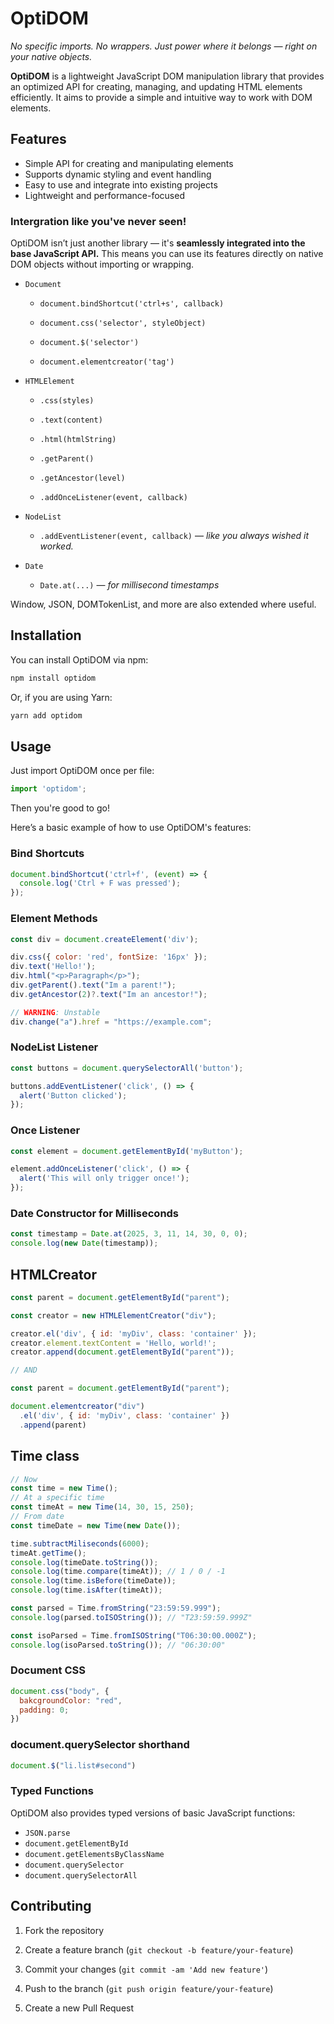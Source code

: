 # OptiDOM

*No specific imports. No wrappers. Just power where it belongs — right on your native objects.*

**OptiDOM** is a lightweight JavaScript DOM manipulation library that provides an optimized API for creating, managing, and updating HTML elements efficiently. It aims to provide a simple and intuitive way to work with DOM elements.

## Features
- Simple API for creating and manipulating elements
- Supports dynamic styling and event handling
- Easy to use and integrate into existing projects
- Lightweight and performance-focused

### Intergration like you've never seen!
OptiDOM isn’t just another library — it's **seamlessly integrated into the base JavaScript API.** This means you can use its features directly on native DOM objects without importing or wrapping.
  
- `Document`

  - `document.bindShortcut('ctrl+s', callback)`

  - `document.css('selector', styleObject)`

  - `document.$('selector')`

  - `document.elementcreator('tag')`

- `HTMLElement`

  - `.css(styles)`

  - `.text(content)`

  - `.html(htmlString)`

  - `.getParent()`

  - `.getAncestor(level)`

  - `.addOnceListener(event, callback)`

- `NodeList`

  - `.addEventListener(event, callback)` — *like you always wished it worked.*

- `Date`

  - `Date.at(...)` — *for millisecond timestamps*

Window, JSON, DOMTokenList, and more are also extended where useful.

## Installation

You can install OptiDOM via npm:

```bash
npm install optidom
```
Or, if you are using Yarn:

```bash
yarn add optidom
```
## Usage

Just import OptiDOM once per file:

```js
import 'optidom';
```
Then you're good to go!

Here’s a basic example of how to use OptiDOM's features:

### Bind Shortcuts
```js
document.bindShortcut('ctrl+f', (event) => {
  console.log('Ctrl + F was pressed');
});
```

### Element Methods
```js
const div = document.createElement('div');

div.css({ color: 'red', fontSize: '16px' });
div.text('Hello!');
div.html("<p>Paragraph</p>");
div.getParent().text("Im a parent!");
div.getAncestor(2)?.text("Im an ancestor!");

// WARNING: Unstable
div.change("a").href = "https://example.com";

```

### NodeList Listener
```js
const buttons = document.querySelectorAll('button');

buttons.addEventListener('click', () => {
  alert('Button clicked');
});
```

### Once Listener
```js
const element = document.getElementById('myButton');

element.addOnceListener('click', () => {
  alert('This will only trigger once!');
});
```

### Date Constructor for Milliseconds
```js
const timestamp = Date.at(2025, 3, 11, 14, 30, 0, 0);
console.log(new Date(timestamp));
```

## HTMLCreator

```js
const parent = document.getElementById("parent");

const creator = new HTMLElementCreator("div");

creator.el('div', { id: 'myDiv', class: 'container' });
creator.element.textContent = 'Hello, world!';
creator.append(document.getElementById("parent"));

// AND

const parent = document.getElementById("parent");

document.elementcreator("div")
  .el('div', { id: 'myDiv', class: 'container' })
  .append(parent)
```

## Time class
```js
// Now
const time = new Time();
// At a specific time
const timeAt = new Time(14, 30, 15, 250);
// From date
const timeDate = new Time(new Date());

time.subtractMiliseconds(6000);
timeAt.getTime();
console.log(timeDate.toString());
console.log(time.compare(timeAt)); // 1 / 0 / -1
console.log(time.isBefore(timeDate));
console.log(time.isAfter(timeAt));

const parsed = Time.fromString("23:59:59.999");
console.log(parsed.toISOString()); // "T23:59:59.999Z"

const isoParsed = Time.fromISOString("T06:30:00.000Z");
console.log(isoParsed.toString()); // "06:30:00"

```

### Document CSS
```js
document.css("body", {
  bakcgroundColor: "red",
  padding: 0;
})
```

### document.querySelector shorthand
```js
document.$("li.list#second")
```

### Typed Functions

OptiDOM also provides typed versions of basic JavaScript functions:
 - `JSON.parse`
 - `document.getElementById`
 - `document.getElementsByClassName`
 - `document.querySelector`
 - `document.querySelectorAll`


## Contributing

1. Fork the repository

2. Create a feature branch (`git checkout -b feature/your-feature`)

3. Commit your changes (`git commit -am 'Add new feature'`)

4. Push to the branch (`git push origin feature/your-feature`)

5. Create a new Pull Request